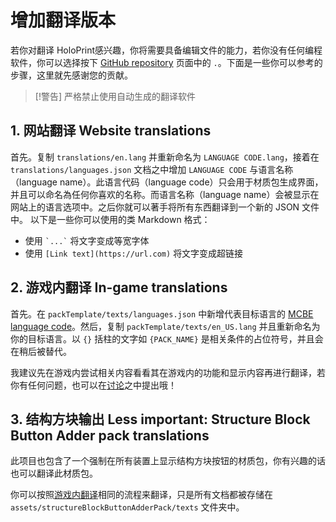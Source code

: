 # 增加翻译版本
若你对翻译 HoloPrint感兴趣，你将需要具备编辑文件的能力，若你没有任何编程软件，你可以选择按下 [GitHub repository](https:///github.com/SuperLlama88888/holoprint) 页面中的 `.`。下面是一些你可以参考的步骤，这里就先感谢您的贡献。


> [!警告]
> 严格禁止使用自动生成的翻译软件

## 1. 网站翻译 Website translations
首先。复制 `translations/en.lang` 并重新命名为 `LANGUAGE CODE.lang`，接着在 `translations/languages.json` 文档之中增加 `LANGUAGE CODE` 与语言名称（language name）。此语言代码（language code）只会用于材质包生成界面，并且可以命名為任何你喜欢的名称。而语言名称（language name）会被显示在网站上的语言选项中。之后你就可以著手将所有东西翻译到一个新的 JSON 文件中。
以下是一些你可以使用的类 Markdown 格式：
- 使用 `` `...` `` 将文字变成等宽字体
- 使用 `[Link text](https://url.com)` 将文字变成超链接

## 2. 游戏内翻译 In-game translations
首先。在 `packTemplate/texts/languages.json` 中新增代表目标语言的 [MCBE language code](https://wiki.bedrock.dev/concepts/text-and-translations.html#vanilla-languages)。然后，复制 `packTemplate/texts/en_US.lang` 并且重新命名为你的目标语言。以 `{}` 括柱的文字如 `{PACK_NAME}` 是相关条件的占位符号，并且会在稍后被替代。

我建议先在游戏内尝试相关内容看看其在游戏内的功能和显示内容再进行翻译，若你有任何问题，也可以在[讨论](https://github.com/SuperLlama88888/holoprint/discussions/new?category=q-a)之中提出哦！

## 3. 结构方块输出 Less important: Structure Block Button Adder pack translations
此项目也包含了一个强制在所有装置上显示结构方块按钮的材质包，你有兴趣的话也可以翻译此材质包。

你可以按照[游戏内翻译](#2-in-game-translations)相同的流程来翻译，只是所有文档都被存储在 `assets/structureBlockButtonAdderPack/texts` 文件夹中。